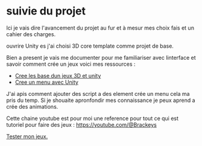 # suivie du projet

Ici je vais dire l'avancement du projet au fur et à mesur mes choix fais et un cahier des charges.

ouvrire Unity es j'ai choisi 3D core template comme projet de base.

Bien a present je vais me documenter pour me familiariser avec linterface et savoir comment crée un jeux voici mes ressources :
- [Cree les base dun jeux 3D et unity](https://www.youtube.com/watch?v=oeiYBMMWU40)
- [Cree un menu avec Unity](https://youtu.be/zc8ac_qUXQY)

J'ai apis comment ajouter des script a des element crée un menu cela ma pris du temp.
Si je shouaite apronfondir mes connaissance je peux aprend a crée des animations.

Cette chaine youtube est pour moi une reference pour tout ce qui est tutoriel pour faire des jeux : https://youtube.com/@Brackeys

[Tester mon jeux.](./Tester_Jeux.md)
